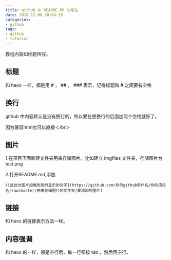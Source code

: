 ```yaml
---
title: github 中 README.MD 的写法
date: 2018-12-08 20:04:19
categories:
- github
tags:
- github
- tutorial
---
```

教程内容如标题所写。

<!--more-->

## 标题

和 hexo 一样，都是用 # ， ## ， ### 表示，记得标题和 # 之间要有空格

## 换行

github 中内容默认是没有换行的，所以要在想换行的后面加两个空格就好了。

因为兼容html也可以直接＜/br＞

## 图片

1.在项目下面新建文件夹用来存储图片。比如建立 imgfiles 文件夹，存储图片为test.png

2.打开README.md,添加 

	![此处为图片加载失败时显示的文字](https://github.com/你的github用户名/你的项目名/raw/master/用来存储图片的文件夹/要添加的图片)

## 链接

和 hexo 的链接表示方法一样。

## 内容强调

和 hexo 的一样，都是空行后，每一行都按 tab ，然后再空行。




